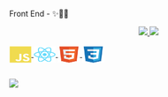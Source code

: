 Front End - ✨🚀🚀

<div align="center" style="display: flex; flex-flow: column;">
    <a href="https://github.com/moises-lima22">
    <img height="180em" src="https://github-readme-stats.vercel.app/api?username=moises-lima22&show_icons=true&theme=dracula&include_all_commits=true&count_private=true"/>
    <img height="180em" src="https://github-readme-stats.vercel.app/api/top-langs/?username=moises-lima22&layout=compact&langs_count=7&theme=dracula"/>
  </div>
<div style="display: inline_block"><br>
  <img align="center" alt="Js" height="30" width="40" src="https://raw.githubusercontent.com/devicons/devicon/master/icons/javascript/javascript-plain.svg">
  <img align="center" alt="React" height="30" width="40" src="https://raw.githubusercontent.com/devicons/devicon/master/icons/react/react-original.svg">
  <img align="center" alt="HTML" height="30" width="40" src="https://raw.githubusercontent.com/devicons/devicon/master/icons/html5/html5-original.svg">
  <img align="center" alt="CSS" height="30" width="40" src="https://raw.githubusercontent.com/devicons/devicon/master/icons/css3/css3-original.svg">

</div>
  
  ##
 
<div> 
  
  <a href="https://www.linkedin.com/in/mois%C3%A9s-silva-80303bb3?lipi=urn%3Ali%3Apage%3Ad_flagship3_profile_view_base_contact_details%3B12zFFljkSxy7DVwHdNy1PA%3D%3D" target="_blank"><img src="https://img.shields.io/badge/-LinkedIn-%230077B5?style=for-the-badge&logo=linkedin&logoColor=white" target="_blank"></a> 
 
 
</div>
